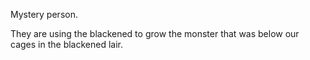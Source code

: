Mystery person. 

They are using the blackened to grow the monster that was below our cages in the blackened lair.